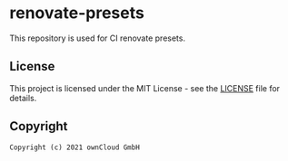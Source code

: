 # renovate-presets

This repository is used for CI renovate presets.

## License

This project is licensed under the MIT License - see the [LICENSE](https://github.com/owncloud-ci/renovate-presets/blob/master/LICENSE) file for details.

## Copyright

```Text
Copyright (c) 2021 ownCloud GmbH
```
